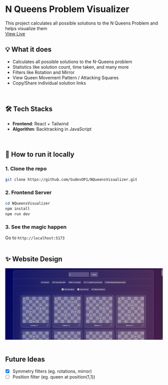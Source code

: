 # N Queens Problem Visualizer

This project calculates all possible solutions to the N Queens Problem and helps visualize them<br/>
[View Live](https://sudevop1.github.io/NQueensVisualizer/)
<br>

## 💡 What it does
- Calculates all possible solutions to the N-Queens problem
- Statistics like solution count, time taken, and many more
- Filters like Rotation and Mirror
- View Queen Movement Pattern / Attacking Squares
- Copy/Share individual solution links
<br>

## 🛠️ Tech Stacks
- **Frontend**: React + Tailwind
- **Algorithm**: Backtracking in JavaScript
<br>

## 🚀 How to run it locally

### 1. Clone the repo
```bash
git clone https://github.com/SudevOP1/NQueensVisualizer.git
```
### 2. Frontend Server
```powershell
cd NQueensVisualizer
npm install
npm run dev
```
### 3. See the magic happen
Go to `http://localhost:5173`<br>
<br>

## ✨ Website Design
![Example](https://raw.githubusercontent.com/SudevOP1/NQueensVisualizer/main/Implementation.png)<br>
<br>

## Future Ideas
- [x] Symmetry filters (eg. rotations, mirror)
- [ ] Position filter (eg. queen at position(1,1))
